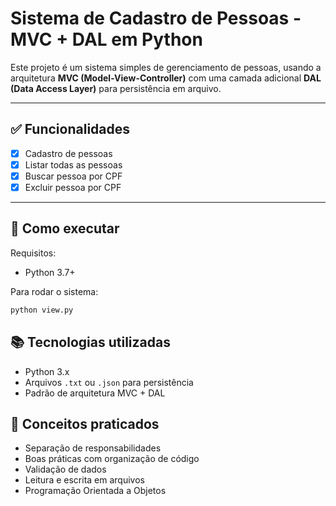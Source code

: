 # Sistema de Cadastro de Pessoas - MVC + DAL em Python

Este projeto é um sistema simples de gerenciamento de pessoas, usando a arquitetura **MVC (Model-View-Controller)** com uma camada adicional **DAL (Data Access Layer)** para persistência em arquivo.

---

## ✅ Funcionalidades
- [x] Cadastro de pessoas
- [x] Listar todas as pessoas
- [x] Buscar pessoa por CPF
- [x] Excluir pessoa por CPF

---

## 🚀 Como executar

Requisitos:
- Python 3.7+

Para rodar o sistema:
```bash
python view.py
```

## 📚 Tecnologias utilizadas
* Python 3.x
* Arquivos `.txt` ou `.json` para persistência
* Padrão de arquitetura MVC + DAL

## 🧠 Conceitos praticados
* Separação de responsabilidades
* Boas práticas com organização de código
* Validação de dados
* Leitura e escrita em arquivos
* Programação Orientada a Objetos